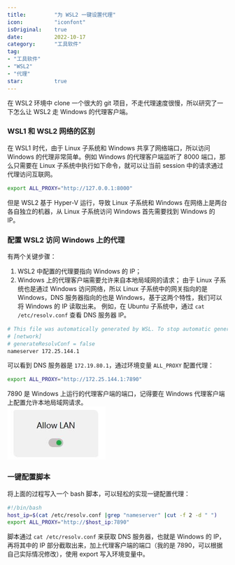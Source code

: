 ```yaml
---
title:         "为 WSL2 一键设置代理"
icon:          "iconfont"
isOriginal:    true
date:          2022-10-17
category:      "工具软件"
tag:           
- "工具软件"
- "WSL2"
- "代理"
star:          true
---
```


在 WSL2 环境中 clone 一个很大的 git 项目，不走代理速度很慢，所以研究了一下怎么让 WSL2 走 Windows 的代理客户端。
### WSL1 和 WSL2 网络的区别
在 WSL1 时代，由于 Linux 子系统和 Windows 共享了网络端口，所以访问 Windows 的代理非常简单。例如 Windows 的代理客户端监听了 8000 端口，那么只需要在 Linux 子系统中执行如下命令，就可以让当前 session 中的请求通过代理访问互联网。
```bash
export ALL_PROXY="http://127.0.0.1:8000"
```
但是 WSL2 基于 Hyper-V 运行，导致 Linux 子系统和 Windows 在网络上是两台各自独立的机器，从 Linux 子系统访问 Windows 首先需要找到 Windows 的 IP。
### 配置 WSL2 访问 Windows 上的代理
有两个关键步骤： 
1. WSL2 中配置的代理要指向 Windows 的 IP；
2. Windows 上的代理客户端需要允许来自本地局域网的请求；
由于 Linux 子系统也是通过 Windows 访问网络，所以 Linux 子系统中的网关指向的是 Windows，DNS 服务器指向的也是 Windows，基于这两个特性，我们可以将 Windows 的 IP 读取出来。
例如，在 Ubuntu 子系统中，通过 `cat /etc/resolv.conf` 查看 DNS 服务器 IP。
```bash
# This file was automatically generated by WSL. To stop automatic generation of this file, add the following entry to /etc/wsl.conf:
# [network]
# generateResolvConf = false
nameserver 172.25.144.1
```
可以看到 DNS 服务器是 `172.19.80.1`，通过环境变量 `ALL_PROXY` 配置代理：
```bash
export ALL_PROXY="http://172.25.144.1:7890"
```
7890 是 Windows 上运行的代理客户端的端口，记得要在 Windows 代理客户端上配置允许本地局域网请求。<br />
![](./assets/为WSL2一键设置代理-1666008223913.png)
### 一键配置脚本
将上面的过程写入一个 bash 脚本，可以轻松的实现一键配置代理：
```bash
#!/bin/bash
host_ip=$(cat /etc/resolv.conf |grep "nameserver" |cut -f 2 -d " ")
export ALL_PROXY="http://$host_ip:7890"
```
脚本通过 `cat /etc/resolv.conf` 来获取 DNS 服务器，也就是 Windows 的 IP，再将其中的 IP 部分截取出来，加上代理客户端的端口（我的是 7890，可以根据自己实际情况修改），使用 export 写入环境变量中。
